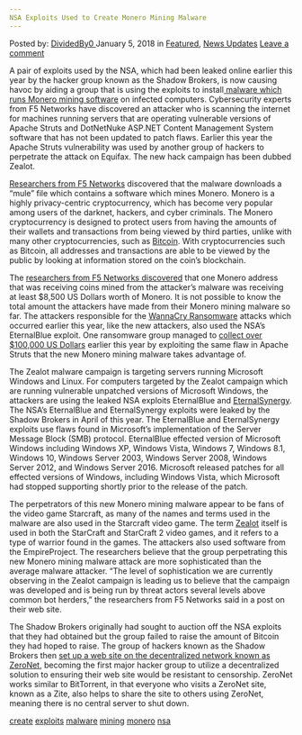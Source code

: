 ```yaml
---
NSA Exploits Used to Create Monero Mining Malware
---
```

<article class="post-listing post-24283 post type-post status-publish format-standard has-post-thumbnail hentry 
 tag-create tag-exploits tag-malware tag-mining tag-monero tag-nsa">
<div class="post-inner">
<span>Posted by: <a href="https://www.deepdotweb.com/author/dividedby0/" title="">DividedBy0 </a></span>
<span>January 5, 2018</span>
<span>in <a href="https://www.deepdotweb.com/category/deepdot-news/" rel="category tag">Featured</a>, <a href="https://www.deepdotweb.com/category/news-updates/" rel="category tag">News Updates</a></span>
<span><a href="https://www.deepdotweb.com/2018/01/05/nsa-exploits-used-create-monero-mining-malware/#respond">Leave a comment</a></span>


<p>A pair of exploits used by the NSA, which had been leaked online earlier this year by the hacker group known as the Shadow Brokers, is now causing havoc by aiding a group that is using the exploits to install<a href="https://www.bleepingcomputer.com/news/security/-zealot-campaign-uses-nsa-exploits-to-mine-monero-on-windows-and-linux-servers/"> malware which runs Monero mining software</a> on infected computers. Cybersecurity experts from F5 Networks have discovered an attacker who is scanning the internet for machines running servers that are operating vulnerable versions of Apache Struts and DotNetNuke ASP.NET Content Management System software that has not been updated to patch flaws. Earlier this year the Apache Struts vulnerability was used by another group of hackers to perpetrate the attack on Equifax. The new hack campaign has been dubbed Zealot.</p>
<p><a href="https://f5.com/labs/articles/threat-intelligence/cyber-security/zealot-new-apache-struts-campaign-uses-eternalblue-and-eternalsynergy-to-mine-monero-on-internal-networks">Researchers from F5 Networks</a> discovered that the malware downloads a “mule” file which contains a software which mines Monero. Monero is a highly privacy-centric cryptocurrency, which has become very popular among users of the darknet, hackers, and cyber criminals. The Monero cryptocurrency is designed to protect users from having the amounts of their wallets and transactions from being viewed by third parties, unlike with many other cryptocurrencies, such as <a href="https://www.deepdotweb.com/2017/05/22/bitcoin-achieved-2000-regardless-wannacry-ransomware-change-image/">Bitcoin</a>. With cryptocurrencies such as Bitcoin, all addresses and transactions are able to be viewed by the public by looking at information stored on the coin’s blockchain.</p>
<p>The <a href="https://www.deepdotweb.com/2017/05/06/latest-shadow-brokers-dump-thrives-darknet/">researchers from F5 Networks discovered</a> that one Monero address that was receiving coins mined from the attacker’s malware was receiving at least $8,500 US Dollars worth of Monero. It is not possible to know the total amount the attackers have made from their Monero mining malware so far. The attackers responsible for the <a href="https://www.deepdotweb.com/2017/06/05/uk-absolutely-focused-hunting-wannacry-hackers/">WannaCry Ransomware</a> attacks which occurred earlier this year, like the new attackers, also used the NSA’s EternalBlue exploit. One ransomware group managed to <a href="https://www.bleepingcomputer.com/news/security/ransomware-gang-made-over-100-000-by-exploiting-apache-struts-zero-day/">collect over $100,000 US Dollars</a> earlier this year by exploiting the same flaw in Apache Struts that the new Monero mining malware takes advantage of.</p>
<p>The Zealot malware campaign is targeting servers running Microsoft Windows and Linux. For computers targeted by the Zealot campaign which are running vulnerable unpatched versions of Microsoft Windows, the attackers are using the leaked NSA exploits EternalBlue and <a href="https://blogs.technet.microsoft.com/srd/2017/07/13/eternal-synergy-exploit-analysis/">EternalSynergy</a>. The NSA’s EternalBlue and EternalSynergy exploits were leaked by the Shadow Brokers in April of this year. The EternalBlue and EternalSynergy exploits use flaws found in Microsoft’s implementation of the Server Message Block (SMB) protocol. EternalBlue effected version of Microsoft Windows including Windows XP, Windows Vista, Windows 7, Windows 8.1, Windows 10, Windows Server 2003, Windows Server 2008, Windows Server 2012, and Windows Server 2016. Microsoft released patches for all effected versions of Windows, including Windows Vista, which Microsoft had stopped supporting shortly prior to the release of the patch.</p>
<p>The perpetrators of this new Monero mining malware appear to be fans of the video game Starcraft, as many of the names and terms used in the malware are also used in the Starcraft video game. The term <a href="http://starcraft.wikia.com/wiki/Zealot">Zealot</a> itself is used in both the StarCraft and StarCraft 2 video games, and it refers to a type of warrior found in the games. The attackers also used software from the EmpireProject. The researchers believe that the group perpetrating this new Monero mining malware attack are more sophisticated than the average malware attacker. “The level of sophistication we are currently observing in the Zealot campaign is leading us to believe that the campaign was developed and is being run by threat actors several levels above common bot herders,” the researchers from F5 Networks said in a post on their web site.</p>
<p>The Shadow Brokers originally had sought to auction off the NSA exploits that they had obtained but the group failed to raise the amount of Bitcoin they had hoped to raise. The group of hackers known as the Shadow Brokers then <a href="https://www.deepdotweb.com/2016/12/26/shadow-brokers-take-zeronet-sell-stolen-nsa-exploits/">set up a web site on the decentralized network known as ZeroNet</a>, becoming the first major hacker group to utilize a decentralized solution to ensuring their web site would be resistant to censorship. ZeroNet works similar to BitTorrent, in that everyone who visits a ZeroNet site, known as a Zite, also helps to share the site to others using ZeroNet, meaning there is no central server to shut down.</p>
</div>
<a href="https://www.deepdotweb.com/tag/create/" rel="tag">create</a> <a href="https://www.deepdotweb.com/tag/exploits/" rel="tag">exploits</a> <a href="https://www.deepdotweb.com/tag/malware/" rel="tag">malware</a> <a href="https://www.deepdotweb.com/tag/mining/" rel="tag">mining</a> <a href="https://www.deepdotweb.com/tag/monero/" rel="tag">monero</a> <a href="https://www.deepdotweb.com/tag/nsa/" rel="tag">nsa</a></span> <span style="display:none" class="updated">2018-01-05<a href="https://www.deepdotweb.com/author/dividedby0/" title="Posts by DividedBy0" rel="author">DividedBy0</a></strong></div>

